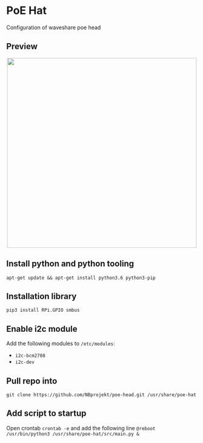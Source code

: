 # PoE Hat
Configuration of waveshare poe head

## Preview
<div align="center">
  <img src="https://user-images.githubusercontent.com/24683383/123290525-a5567880-d511-11eb-9e17-bfab224742c2.jpg" height="500" />
</div>


## Install python and python tooling
```
apt-get update && apt-get install python3.6 python3-pip
```

## Installation library
```
pip3 install RPi.GPIO smbus
```

## Enable i2c module
Add the following modules to `/etc/modules`: 
- `i2c-bcm2708` 
- `i2c-dev` 

## Pull repo into 
```
git clone https://github.com/NBprojekt/poe-head.git /usr/share/poe-hat
```

## Add script to startup
Open crontab `crontab -e` and add the following line `@reboot /usr/bin/python3 /usr/share/poe-hat/src/main.py &`
